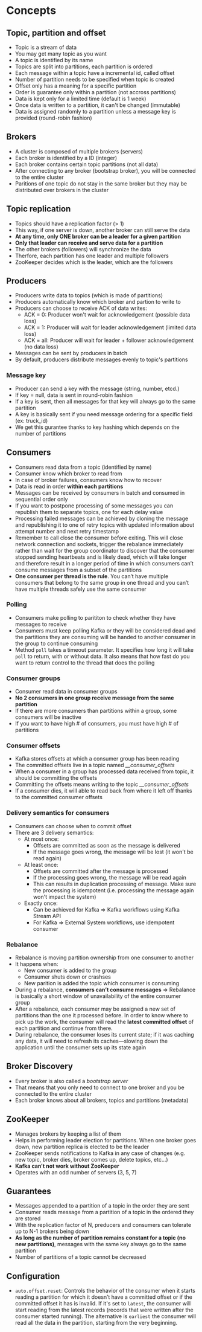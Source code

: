 # Concepts

## Topic, partition and offset

- Topic is a stream of data
- You may get many topic as you want
- A topic is identified by its name
- Topics are split into partitions, each partition is ordered
- Each message within a topic have a incremental id, called offset
- Number of partition needs to be specified when topic is created
- Offset only has a meaning for a specific partition
- Order is guarantee only within a partition (not accross partitions)
- Data is kept only for a limited time (default is 1 week)
- Once data is written to a partition, it can't be changed (immutable)
- Data is assigned randomly to a partition unless a message key is provided (round-robin fashion)

## Brokers

- A cluster is composed of multiple brokers (servers)
- Each broker is identified by a ID (integer)
- Each broker contains certain topic partitions (not all data)
- After connecting to any broker (bootstrap broker), you will be connected to the entire cluster
- Paritions of one topic do not stay in the same broker but they may be distributed over brokers in the cluster

## Topic replication

- Topics should have a replication factor (> 1)
- This way, if one server is down, another broker can still serve the data
- **At any time, only ONE broker can be a leader for a given partition**
- **Only that leader can receive and serve data for a partition**
- The other brokers (followers) will synchronize the data
- Therfore, each partition has one leader and multiple followers
- ZooKeeper decides which is the leader, which are the followers

## Producers

- Producers write data to topics (which is made of partitions)
- Producers automatically know which broker and partion to write to
- Producers can choose to receive ACK of data writes:
  - ACK = 0: Producer won't wait for acknowledgement (possible data loss)
  - ACK = 1: Producer will wait for leader acknowledgement (limited data loss)
  - ACK = all: Producer will wait for leader + follower acknowledgement (no data loss)
- Messages can be sent by producers in batch
- By default, producers distribute messages evenly to topic's partitions

### Message key

- Producer can send a key with the message (string, number, etcd.)
- If key = null, data is sent in round-robin fashion
- If a key is sent, then all messages for that key will always go to the same partition
- A key is basically sent if you need message ordering for a specific field (ex: truck_id)
- We get this gurantee thanks to key hashing which depends on the number of partitions

## Consumers

- Consumers read data from a topic (identified by name)
- Consumer know which broker to read from
- In case of broker failures, consumers know how to recover
- Data is read in order **within each partitions**
- Messages can be received by consumers in batch and consumed in sequential order only
- If you want to postpone processing of some messages you can republish them to separate topics, one for each delay value
- Processing failed messages can be achieved by cloning the message and republishing it to one of retry topics with updated information about attempt number and next retry timestamp
- Remember to call close the consumer before exiting. This will close network connection and sockets, trigger the rebalance immediately rather than wait for the group coordinator to discover that the consumer stopped sending heartbeats and is likely dead, which will take longer and therefore result in a longer period of time in which consumers can’t consume messages from a subset of the partitions
- **One consumer per thread is the rule**. You can’t have multiple consumers that belong to the same group in one thread and you can’t have multiple threads safely use the same consumer

### Polling

- Consumers make polling to parititon to check whether they have messages to receive
- Consumers must keep polling Kafka or they will be considered dead and the partitions they are consuming will be handed to another consumer in the group to continue consuming
- Method `poll` takes a timeout parameter. It specifies how long it will take `poll` to return, with or without data. It also means that how fast do you want to return control to the thread that does the polling

### Consumer groups

- Consumer read data in consumer groups
- **No 2 consumers in one group receive message from the same partition**
- If there are more consumers than partitions within a group, some consumers will be inactive
- If you want to have high # of consumers, you must have high # of partitions

### Consumer offsets

- Kafka stores offsets at which a consumer group has been reading
- The committed offsets live in a topic named *__consumer_offsets*
- When a consumer in a group has processed data received from topic, it should be committing the offsets
- Committing the offsets means writing to the topic *__consumer_offsets*
- If a consumer dies, it will able to read back from where it left off thanks to the committed consumer offsets

### Delivery semantics for consumers

- Consumers can choose when to commit offset
- There are 3 delivery semantics:
  - At most once:
    - Offsets are committed as soon as the message is delivered
    - If the message goes wrong, the message will be lost (it won't be read again)
   - At least once:
     - Offsets are committed after the message is processed
     - If the processing goes wrong, the message will be read again
     - This can results in duplication processing of message. Make sure the processing is idempotent (i.e. processing the message again won't impact the system)
    - Exactly once:
      - Can be achieved for Kafka => Kafka workflows using Kafka Stream API
      - For Kafka => External System workflows, use idempotent consumer

### Rebalance

- Rebalance is moving partition ownership from one consumer to another
- It happens when:
  - New consumer is added to the group
  - Consumer shuts down or crashses
  - New parition is added the topic which consumer is consuming
- During a rebalance, **consumers can’t consume messages** => Rebalance is basically a short window of unavailability of the entire consumer group
- After a rebalance, each consumer may be assigned a new set of partitions than the one it processed before. In order to know where to pick up the work, the consumer will read the **latest committed offset** of each partition and continue from there.
- During rebalance, the consumer loses its current state; if it was caching any data, it will need to refresh its caches—slowing down the application until the consumer sets up its state again

## Broker Discovery

- Every broker is also called a *bootstrap server*
- That means that you only need to connect to one broker and you be connected to the entire cluster
- Each broker knows about all brokers, topics and partitions (metadata)

## ZooKeeper

- Manages brokers by keeping a list of them
- Helps in performing leader election for partitions. When one broker goes down, new partition replica is elected to be the leader
- ZooKeeper sends notifications to Kafka in any case of changes (e.g. new topic, broker dies, broker comes up, delete topics, etc...)
- **Kafka can't not work without ZooKeeper**
- Operates with an odd number of servers (3, 5, 7)

## Guarantees

- Messages appended to a partition of a topic in the order they are sent
- Consumer reads message from a partition of a topic in the ordered they are stored
- With the replication factor of N, preducers and consumers can tolerate up to N-1 brokers being down
- **As long as the number of partition remains constant for a topic (no new partitions)**, messages with the same key always go to the same partition
- Number of partitions of a topic cannot be decreased

## Configuration

- `auto.offset.reset`: Controls the behavior of the consumer when it starts reading a partition for which it doesn’t have a committed offset or if the committed offset it has is invalid. If it's set to `latest`, the consumer will start reading from the latest records (records that were written after the consumer started running). The alternative is `earliest` the consumer will read all the data in the partition, starting from the very beginning.
